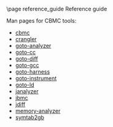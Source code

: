 \page reference_guide Reference guide

Man pages for CBMC tools:

* [cbmc](man/cbmc.html)
* [crangler](man/crangler.html)
* [goto-analyzer](man/goto-analyzer.html)
* [goto-cc](man/goto-cc.html)
* [goto-diff](man/goto-diff.html)
* [goto-gcc](man/goto-gcc.html)
* [goto-harness](man/goto-harness.html)
* [goto-instrument](man/goto-instrument.html)
* [goto-ld](man/goto-ld.html)
* [janalyzer](man/janalyzer.html)
* [jbmc](man/jbmc.html)
* [jdiff](man/jdiff.html)
* [memory-analyzer](man/memory-analyzer.html)
* [symtab2gb](man/symtab2gb.html)
